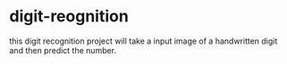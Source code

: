 # digit-reognition
this digit recognition project will take a input image of a handwritten digit and then predict the number. 
